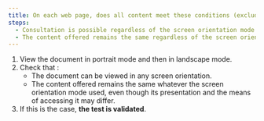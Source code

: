 ```yaml
---
title: On each web page, does all content meet these conditions (excluding special cases)?
steps:
  - Consultation is possible regardless of the screen orientation mode.
  - The content offered remains the same regardless of the screen orientation used, even if its presentation and the means of accessing it may differ.
---
```


1. View the document in portrait mode and then in landscape mode.
2. Check that :
   - The document can be viewed in any screen orientation.
   - The content offered remains the same whatever the screen orientation mode used, even though its presentation and the means of accessing it may differ.
3. If this is the case, **the test is validated**.